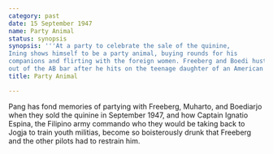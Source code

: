 ```yaml
---
category: past
date: 15 September 1947
name: Party Animal
status: synopsis
synopsis: '''At a party to celebrate the sale of the quinine, 
Ining shows himself to be a party animal, buying rounds for his
companions and flirting with the foreign women. Freeberg and Boedi hustle Ining
out of the AB bar after he hits on the teenage daughter of an American colonel.'''
title: Party Animal

---
```


Pang has fond memories of partying with Freeberg, Muharto, and Boediarjo when they sold the quinine in September 1947, and how Captain Ignatio Espina, the Filipino army commando who they would be taking back to Jogja to train youth militias, become so boisterously drunk that Freeberg and the other pilots had to restrain him. 

